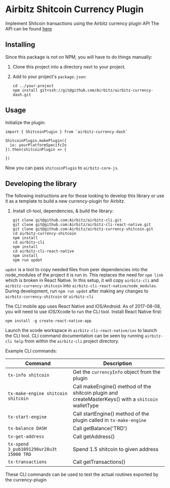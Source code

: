 # Airbitz Shitcoin Currency Plugin

Implement Shitcoin transactions using the Airbitz currency plugin API
The API can be found [here](https://developer.airbitz.co/javascript/#currency-plugin-api)

## Installing

Since this package is not on NPM, you will have to do things manually:

1. Clone this project into a directory next to your project.
2. Add to your project's `package.json`:

    ```
    cd ../your-project
    npm install git+ssh://git@github.com/Airbitz/airbitz-currency-dash.git
    ```

## Usage

Initialize the plugin:

```
import { ShitcoinPlugin } from `airbitz-currency-dash`

ShitcoinPlugin.makePlugin({
  io: yourPlatformSpecifcIo
}).then(shitcoinPlugin => {

})
```

Now you can pass `shitcoinPlugin` to `airbitz-core-js`.


## Developing the library

The following instructions are for those looking to develop this library or use it as a template to build a new currency-plugin for Airbitz.

1. Install cli-tool, dependencies, & build the library:

    ```
    git clone git@github.com:Airbitz/airbitz-cli.git
    git clone git@github.com:Airbitz/airbitz-cli-react-native.git
    git clone git@github.com:Airbitz/airbitz-currency-shitcoin.git
    cd airbitz-currency-shitcoin
    npm install
    cd airbitz-cli
    npm install
    cd airbitz-cli-react-native
    npm install
    npm run updot
    ```

`updot` is a tool to copy needed files from peer dependencies into the node_modules of the project it is run in. This replaces the need for `npm link` which is broken in React Native. In this setup, it will copy `airbitz-cli` and `airbitz-currency-shitcoin` into `airbitz-cli-react-native/node_modules`. During development, run `npm run updot` after making any changes to `airbitz-currency-shitcoin` or `airbitz-cli`

The CLI mobile app uses React Native and iOS/Android. As of 2017-08-08, you will need to use iOS/Xcode to run the CLI tool. Install React Native first:

    npm install -g create-react-native-app

Launch the xcode workspace in `airbitz-cli-react-native/ios` to launch the CLI tool. CLI command documentation can be seen by running `airbitz-cli help` from within the `airbitz-cli` project directory.

Example CLI commands:

| Command | Description |
| --- | --- |
| `tx-info shitcoin` | Get the `currencyInfo` object from the plugin |
| `tx-make-engine shitcoin shitcoin` | Call makeEngine() method of the shitcoin plugin and createMasterKeys() with a `shitcoin` walletType |
| `tx-start-engine` | Call startEngine() method of the plugin called in `tx-make-engine` |
| `tx-balance DASH` | Call getBalance('TRD') |
| `tx-get-address` | Call getAddress() |
| `tx-spend 3_pub1091290ur28u3t 15000 TRD` | Spend 1.5 shitcoin to given address |
| `tx-transactions` | Call getTransactions() |

These CLI commands can be used to test the actual routines exported by the currency-plugin


